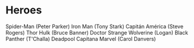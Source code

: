 # Heroes

Spider-Man (Peter Parker)
Iron Man (Tony Stark)
Capitán América (Steve Rogers)
Thor
Hulk (Bruce Banner)
Doctor Strange
Wolverine (Logan)
Black Panther (T'Challa)
Deadpool
Capitana Marvel (Carol Danvers)
